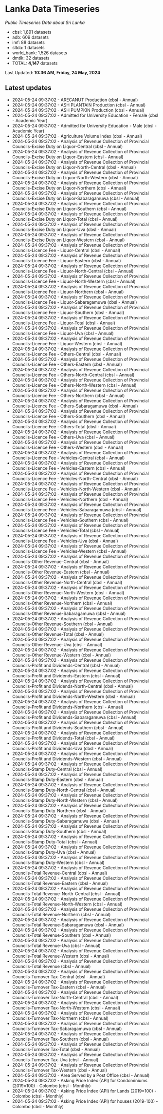 # Lanka Data Timeseries
*Public Timeseries Data about Sri Lanka*

* cbsl: 1,891 datasets
* adb: 609 datasets
* imf: 88 datasets
* sltda: 1 datasets
* world_bank: 1,526 datasets
* dmtlk: 32 datasets
* TOTAL: **4,147** datasets

Last Updated: **10:36 AM, Friday, 24 May, 2024**

## Latest updates

* 2024-05-24 09:37:02 - ARECANUT Production (cbsl - Annual)
* 2024-05-24 09:37:02 - ASH PLANTAIN Production (cbsl - Annual)
* 2024-05-24 09:37:02 - ASH PUMPKIN Production (cbsl - Annual)
* 2024-05-24 09:37:02 - Admitted for University Education - Female (cbsl - Academic Year)
* 2024-05-24 09:37:02 - Admitted for University Education - Male (cbsl - Academic Year)
* 2024-05-24 09:37:02 - Agriculture Volume Index (cbsl - Annual)
* 2024-05-24 09:37:02 - Analysis of Revenue Collection of Provincial Councils-Excise Duty on Liquor-Central (cbsl - Annual)
* 2024-05-24 09:37:02 - Analysis of Revenue Collection of Provincial Councils-Excise Duty on Liquor-Eastern (cbsl - Annual)
* 2024-05-24 09:37:02 - Analysis of Revenue Collection of Provincial Councils-Excise Duty on Liquor-North-Central (cbsl - Annual)
* 2024-05-24 09:37:02 - Analysis of Revenue Collection of Provincial Councils-Excise Duty on Liquor-North-Western (cbsl - Annual)
* 2024-05-24 09:37:02 - Analysis of Revenue Collection of Provincial Councils-Excise Duty on Liquor-Northern (cbsl - Annual)
* 2024-05-24 09:37:02 - Analysis of Revenue Collection of Provincial Councils-Excise Duty on Liquor-Sabaragamuwa (cbsl - Annual)
* 2024-05-24 09:37:02 - Analysis of Revenue Collection of Provincial Councils-Excise Duty on Liquor-Southern (cbsl - Annual)
* 2024-05-24 09:37:02 - Analysis of Revenue Collection of Provincial Councils-Excise Duty on Liquor-Total (cbsl - Annual)
* 2024-05-24 09:37:02 - Analysis of Revenue Collection of Provincial Councils-Excise Duty on Liquor-Uva (cbsl - Annual)
* 2024-05-24 09:37:02 - Analysis of Revenue Collection of Provincial Councils-Excise Duty on Liquor-Western (cbsl - Annual)
* 2024-05-24 09:37:02 - Analysis of Revenue Collection of Provincial Councils-Licence Fee - Liquor-Central (cbsl - Annual)
* 2024-05-24 09:37:02 - Analysis of Revenue Collection of Provincial Councils-Licence Fee - Liquor-Eastern (cbsl - Annual)
* 2024-05-24 09:37:02 - Analysis of Revenue Collection of Provincial Councils-Licence Fee - Liquor-North-Central (cbsl - Annual)
* 2024-05-24 09:37:02 - Analysis of Revenue Collection of Provincial Councils-Licence Fee - Liquor-North-Western (cbsl - Annual)
* 2024-05-24 09:37:02 - Analysis of Revenue Collection of Provincial Councils-Licence Fee - Liquor-Northern (cbsl - Annual)
* 2024-05-24 09:37:02 - Analysis of Revenue Collection of Provincial Councils-Licence Fee - Liquor-Sabaragamuwa (cbsl - Annual)
* 2024-05-24 09:37:02 - Analysis of Revenue Collection of Provincial Councils-Licence Fee - Liquor-Southern (cbsl - Annual)
* 2024-05-24 09:37:02 - Analysis of Revenue Collection of Provincial Councils-Licence Fee - Liquor-Total (cbsl - Annual)
* 2024-05-24 09:37:02 - Analysis of Revenue Collection of Provincial Councils-Licence Fee - Liquor-Uva (cbsl - Annual)
* 2024-05-24 09:37:02 - Analysis of Revenue Collection of Provincial Councils-Licence Fee - Liquor-Western (cbsl - Annual)
* 2024-05-24 09:37:02 - Analysis of Revenue Collection of Provincial Councils-Licence Fee - Others-Central (cbsl - Annual)
* 2024-05-24 09:37:02 - Analysis of Revenue Collection of Provincial Councils-Licence Fee - Others-Eastern (cbsl - Annual)
* 2024-05-24 09:37:02 - Analysis of Revenue Collection of Provincial Councils-Licence Fee - Others-North-Central (cbsl - Annual)
* 2024-05-24 09:37:02 - Analysis of Revenue Collection of Provincial Councils-Licence Fee - Others-North-Western (cbsl - Annual)
* 2024-05-24 09:37:02 - Analysis of Revenue Collection of Provincial Councils-Licence Fee - Others-Northern (cbsl - Annual)
* 2024-05-24 09:37:02 - Analysis of Revenue Collection of Provincial Councils-Licence Fee - Others-Sabaragamuwa (cbsl - Annual)
* 2024-05-24 09:37:02 - Analysis of Revenue Collection of Provincial Councils-Licence Fee - Others-Southern (cbsl - Annual)
* 2024-05-24 09:37:02 - Analysis of Revenue Collection of Provincial Councils-Licence Fee - Others-Total (cbsl - Annual)
* 2024-05-24 09:37:02 - Analysis of Revenue Collection of Provincial Councils-Licence Fee - Others-Uva (cbsl - Annual)
* 2024-05-24 09:37:02 - Analysis of Revenue Collection of Provincial Councils-Licence Fee - Others-Western (cbsl - Annual)
* 2024-05-24 09:37:02 - Analysis of Revenue Collection of Provincial Councils-Licence Fee - Vehicles-Central (cbsl - Annual)
* 2024-05-24 09:37:02 - Analysis of Revenue Collection of Provincial Councils-Licence Fee - Vehicles-Eastern (cbsl - Annual)
* 2024-05-24 09:37:02 - Analysis of Revenue Collection of Provincial Councils-Licence Fee - Vehicles-North-Central (cbsl - Annual)
* 2024-05-24 09:37:02 - Analysis of Revenue Collection of Provincial Councils-Licence Fee - Vehicles-North-Western (cbsl - Annual)
* 2024-05-24 09:37:02 - Analysis of Revenue Collection of Provincial Councils-Licence Fee - Vehicles-Northern (cbsl - Annual)
* 2024-05-24 09:37:02 - Analysis of Revenue Collection of Provincial Councils-Licence Fee - Vehicles-Sabaragamuwa (cbsl - Annual)
* 2024-05-24 09:37:02 - Analysis of Revenue Collection of Provincial Councils-Licence Fee - Vehicles-Southern (cbsl - Annual)
* 2024-05-24 09:37:02 - Analysis of Revenue Collection of Provincial Councils-Licence Fee - Vehicles-Total (cbsl - Annual)
* 2024-05-24 09:37:02 - Analysis of Revenue Collection of Provincial Councils-Licence Fee - Vehicles-Uva (cbsl - Annual)
* 2024-05-24 09:37:02 - Analysis of Revenue Collection of Provincial Councils-Licence Fee - Vehicles-Western (cbsl - Annual)
* 2024-05-24 09:37:02 - Analysis of Revenue Collection of Provincial Councils-Other Revenue-Central (cbsl - Annual)
* 2024-05-24 09:37:02 - Analysis of Revenue Collection of Provincial Councils-Other Revenue-Eastern (cbsl - Annual)
* 2024-05-24 09:37:02 - Analysis of Revenue Collection of Provincial Councils-Other Revenue-North-Central (cbsl - Annual)
* 2024-05-24 09:37:02 - Analysis of Revenue Collection of Provincial Councils-Other Revenue-North-Western (cbsl - Annual)
* 2024-05-24 09:37:02 - Analysis of Revenue Collection of Provincial Councils-Other Revenue-Northern (cbsl - Annual)
* 2024-05-24 09:37:02 - Analysis of Revenue Collection of Provincial Councils-Other Revenue-Sabaragamuwa (cbsl - Annual)
* 2024-05-24 09:37:02 - Analysis of Revenue Collection of Provincial Councils-Other Revenue-Southern (cbsl - Annual)
* 2024-05-24 09:37:02 - Analysis of Revenue Collection of Provincial Councils-Other Revenue-Total (cbsl - Annual)
* 2024-05-24 09:37:02 - Analysis of Revenue Collection of Provincial Councils-Other Revenue-Uva (cbsl - Annual)
* 2024-05-24 09:37:02 - Analysis of Revenue Collection of Provincial Councils-Other Revenue-Western (cbsl - Annual)
* 2024-05-24 09:37:02 - Analysis of Revenue Collection of Provincial Councils-Profit and Dividends-Central (cbsl - Annual)
* 2024-05-24 09:37:02 - Analysis of Revenue Collection of Provincial Councils-Profit and Dividends-Eastern (cbsl - Annual)
* 2024-05-24 09:37:02 - Analysis of Revenue Collection of Provincial Councils-Profit and Dividends-North-Central (cbsl - Annual)
* 2024-05-24 09:37:02 - Analysis of Revenue Collection of Provincial Councils-Profit and Dividends-North-Western (cbsl - Annual)
* 2024-05-24 09:37:02 - Analysis of Revenue Collection of Provincial Councils-Profit and Dividends-Northern (cbsl - Annual)
* 2024-05-24 09:37:02 - Analysis of Revenue Collection of Provincial Councils-Profit and Dividends-Sabaragamuwa (cbsl - Annual)
* 2024-05-24 09:37:02 - Analysis of Revenue Collection of Provincial Councils-Profit and Dividends-Southern (cbsl - Annual)
* 2024-05-24 09:37:02 - Analysis of Revenue Collection of Provincial Councils-Profit and Dividends-Total (cbsl - Annual)
* 2024-05-24 09:37:02 - Analysis of Revenue Collection of Provincial Councils-Profit and Dividends-Uva (cbsl - Annual)
* 2024-05-24 09:37:02 - Analysis of Revenue Collection of Provincial Councils-Profit and Dividends-Western (cbsl - Annual)
* 2024-05-24 09:37:02 - Analysis of Revenue Collection of Provincial Councils-Stamp Duty-Central (cbsl - Annual)
* 2024-05-24 09:37:02 - Analysis of Revenue Collection of Provincial Councils-Stamp Duty-Eastern (cbsl - Annual)
* 2024-05-24 09:37:02 - Analysis of Revenue Collection of Provincial Councils-Stamp Duty-North-Central (cbsl - Annual)
* 2024-05-24 09:37:02 - Analysis of Revenue Collection of Provincial Councils-Stamp Duty-North-Western (cbsl - Annual)
* 2024-05-24 09:37:02 - Analysis of Revenue Collection of Provincial Councils-Stamp Duty-Northern (cbsl - Annual)
* 2024-05-24 09:37:02 - Analysis of Revenue Collection of Provincial Councils-Stamp Duty-Sabaragamuwa (cbsl - Annual)
* 2024-05-24 09:37:02 - Analysis of Revenue Collection of Provincial Councils-Stamp Duty-Southern (cbsl - Annual)
* 2024-05-24 09:37:02 - Analysis of Revenue Collection of Provincial Councils-Stamp Duty-Total (cbsl - Annual)
* 2024-05-24 09:37:02 - Analysis of Revenue Collection of Provincial Councils-Stamp Duty-Uva (cbsl - Annual)
* 2024-05-24 09:37:02 - Analysis of Revenue Collection of Provincial Councils-Stamp Duty-Western (cbsl - Annual)
* 2024-05-24 09:37:02 - Analysis of Revenue Collection of Provincial Councils-Total Revenue-Central (cbsl - Annual)
* 2024-05-24 09:37:02 - Analysis of Revenue Collection of Provincial Councils-Total Revenue-Eastern (cbsl - Annual)
* 2024-05-24 09:37:02 - Analysis of Revenue Collection of Provincial Councils-Total Revenue-North-Central (cbsl - Annual)
* 2024-05-24 09:37:02 - Analysis of Revenue Collection of Provincial Councils-Total Revenue-North-Western (cbsl - Annual)
* 2024-05-24 09:37:02 - Analysis of Revenue Collection of Provincial Councils-Total Revenue-Northern (cbsl - Annual)
* 2024-05-24 09:37:02 - Analysis of Revenue Collection of Provincial Councils-Total Revenue-Sabaragamuwa (cbsl - Annual)
* 2024-05-24 09:37:02 - Analysis of Revenue Collection of Provincial Councils-Total Revenue-Southern (cbsl - Annual)
* 2024-05-24 09:37:02 - Analysis of Revenue Collection of Provincial Councils-Total Revenue-Uva (cbsl - Annual)
* 2024-05-24 09:37:02 - Analysis of Revenue Collection of Provincial Councils-Total Revenue-Western (cbsl - Annual)
* 2024-05-24 09:37:02 - Analysis of Revenue Collection of Provincial Councils-Total Revenue (cbsl - Annual)
* 2024-05-24 09:37:02 - Analysis of Revenue Collection of Provincial Councils-Turnover Tax-Central (cbsl - Annual)
* 2024-05-24 09:37:02 - Analysis of Revenue Collection of Provincial Councils-Turnover Tax-Eastern (cbsl - Annual)
* 2024-05-24 09:37:02 - Analysis of Revenue Collection of Provincial Councils-Turnover Tax-North-Central (cbsl - Annual)
* 2024-05-24 09:37:02 - Analysis of Revenue Collection of Provincial Councils-Turnover Tax-North-Western (cbsl - Annual)
* 2024-05-24 09:37:02 - Analysis of Revenue Collection of Provincial Councils-Turnover Tax-Northern (cbsl - Annual)
* 2024-05-24 09:37:02 - Analysis of Revenue Collection of Provincial Councils-Turnover Tax-Sabaragamuwa (cbsl - Annual)
* 2024-05-24 09:37:02 - Analysis of Revenue Collection of Provincial Councils-Turnover Tax-Southern (cbsl - Annual)
* 2024-05-24 09:37:02 - Analysis of Revenue Collection of Provincial Councils-Turnover Tax-Total (cbsl - Annual)
* 2024-05-24 09:37:02 - Analysis of Revenue Collection of Provincial Councils-Turnover Tax-Uva (cbsl - Annual)
* 2024-05-24 09:37:02 - Analysis of Revenue Collection of Provincial Councils-Turnover Tax-Western (cbsl - Annual)
* 2024-05-24 09:37:02 - Area Served by a Post Office (cbsl - Annual)
* 2024-05-24 09:37:02 - Asking Price Index (API) for Condominiums (2019=100) - Colombo (cbsl - Monthly)
* 2024-05-24 09:37:02 - Asking Price Index (API) for Lands (2019=100) - Colombo (cbsl - Monthly)
* 2024-05-24 09:37:02 - Asking Price Index (API) for houses (2019-100) - Colombo (cbsl - Monthly)